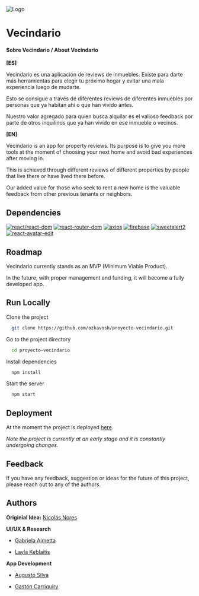 ![Logo](https://i.postimg.cc/pTJWrqfJ/banner.jpg)

# Vecindario

#### Sobre Vecindario / About Vecindario

**[ES]**

Vecindario es una aplicación de reviews de inmuebles. Existe para darte más herramientas para elegir tu próximo hogar y evitar una mala experiencia luego de mudarte.

Esto se consigue a través de diferentes reviews de diferentes inmuebles por personas que ya habitan ahí o que han vivido antes.

Nuestro valor agregado para quien busca alquilar es el valioso feedback por parte de otros inquilinos que ya han vivido en ese
inmueble o vecinos.

**[EN]**

Vecindario is an app for property reviews. Its purpose is to give you more tools at the moment of choosing your next home and avoid bad experiences after moving in.

This is achieved through different reviews of different properties by people that live there or have lived there before.

Our added value for those who seek to rent a new home is the valuable feedback from other previous tenants or neighbors.

## Dependencies

[![react/react-dom](https://img.shields.io/badge/react/react--dom-%5E18.2.0-9cf)](https://es.reactjs.org/docs/react-dom.html)
[![react-router-dom](https://img.shields.io/badge/react--router--dom-%5E6.3.0-red)](https://v5.reactrouter.com/web/guides/)
[![axios](https://img.shields.io/badge/axios-%5E0.27.2-blueviolet)](https://axios-http.com/)
[![firebase](https://img.shields.io/badge/firebase-%5E9.10.0-orange)](https://firebase.google.com/)
[![sweetalert2](https://img.shields.io/badge/sweetalert2-%5E11.4.29-ff69b4)](https://sweetalert.js.org/)
[![react-avatar-edit](https://img.shields.io/badge/react--avatar--edit-%5E1.2.0-red)](https://www.npmjs.com/package/react-avatar-edit)

## Roadmap

Vecindario currently stands as an MVP (Minimum Viable Product).

In the future, with proper management and funding, it will become a fully developed app.

## Run Locally

Clone the project

```bash
  git clone https://github.com/ozkavosh/proyecto-vecindario.git
```

Go to the project directory

```bash
  cd proyecto-vecindario
```

Install dependencies

```bash
  npm install
```

Start the server

```bash
  npm start
```

## Deployment

At the moment the project is deployed [here](https://proyecto-vecindario.vercel.app/).

_Note the project is currently at an early stage and it is constantly undergoing changes._

## Feedback

If you have any feedback, suggestion or ideas for the future of this project, please reach out to any of the authors.

## Authors

**Originial Idea:** [Nicolás Nores](https://www.linkedin.com/in/nicolasnores/)

**UI/UX & Research**

- [Gabriela Aimetta](https://www.linkedin.com/in/gaimetta/)

- [Layla Keblaitis](https://www.linkedin.com/in/layla-keblaitis-50a43894/)

**App Development**

- [Augusto Silva](https://www.linkedin.com/in/v-augusto-silva/)

- [Gastón Carriquiry](https://www.linkedin.com/in/gastoncarriquiry/)
